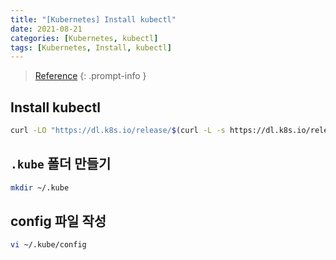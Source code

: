 ```yaml
---
title: "[Kubernetes] Install kubectl"
date: 2021-08-21
categories: [Kubernetes, kubectl]
tags: [Kubernetes, Install, kubectl]
---
```


> [Reference](https://kubernetes.io/ko/docs/tasks/tools/install-kubectl-linux/)
{: .prompt-info }


## Install kubectl

```bash
curl -LO "https://dl.k8s.io/release/$(curl -L -s https://dl.k8s.io/release/stable.txt)/bin/linux/amd64/kubectl"
```

## `.kube` 폴더 만들기

```bash
mkdir ~/.kube
```

## config 파일 작성

```bash
vi ~/.kube/config
```